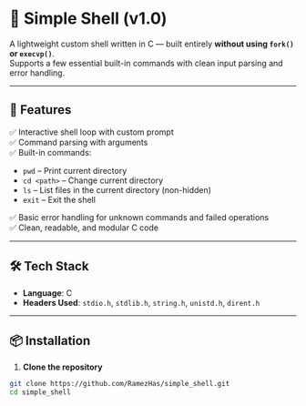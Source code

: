 # 🐚 Simple Shell (v1.0)

A lightweight custom shell written in C — built entirely **without using `fork()` or `execvp()`**.  
Supports a few essential built-in commands with clean input parsing and error handling.

---

## 🚀 Features

✅ Interactive shell loop with custom prompt  
✅ Command parsing with arguments  
✅ Built-in commands:
- `pwd` – Print current directory
- `cd <path>` – Change current directory
- `ls` – List files in the current directory (non-hidden)
- `exit` – Exit the shell  

✅ Basic error handling for unknown commands and failed operations  
✅ Clean, readable, and modular C code  

---

## 🛠️ Tech Stack

- **Language**: C
- **Headers Used**: `stdio.h`, `stdlib.h`, `string.h`, `unistd.h`, `dirent.h`

---

## 📦 Installation

1. **Clone the repository**
```bash
git clone https://github.com/RamezHas/simple_shell.git
cd simple_shell
